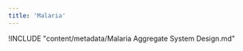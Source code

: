 ```yaml
---
title: 'Malaria'
---
```

<!--DHIS2-SECTION-ID:index-->

!INCLUDE "content/metadata/Malaria Aggregate System Design.md"
